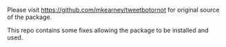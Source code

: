 Please visit https://github.com/mkearney/tweetbotornot for original source of the package.

This repo contains some fixes allowing the package to be installed and used.